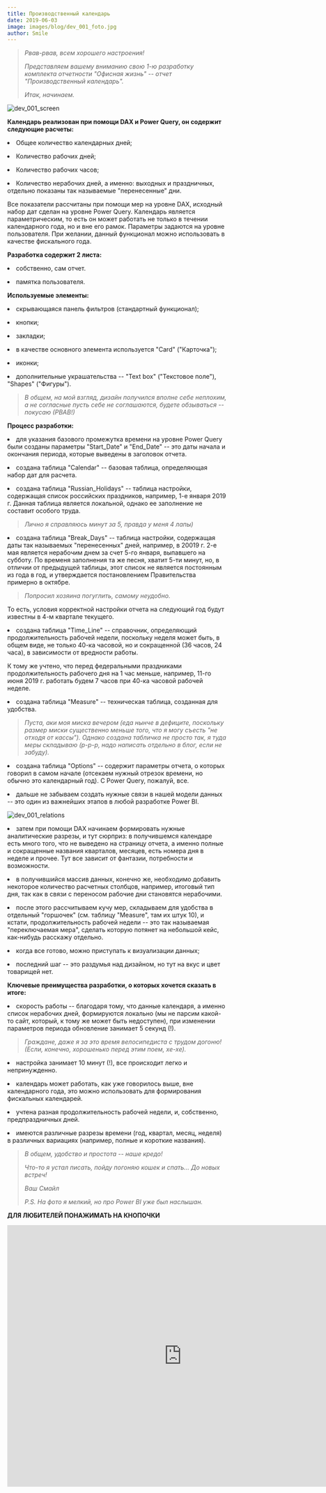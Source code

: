```yaml
---
title: Производственный календарь
date: 2019-06-03
image: images/blog/dev_001_foto.jpg
author: Smile
---
```


> *Рвав-рвав, всем хорошего настроения!*
>
> *Представляем вашему вниманию свою 1-ю разработку комплекта отчетности "Офисная жизнь" -- отчет "Производственный календарь".*
>
> *Итак, начинаем.*

![dev_001_screen](https://kkadikin.ru/images/blog/dev_001_screen.jpg)

**Календарь реализован при помощи DAX и Power Query, он содержит следующие расчеты:**

**<li>** Общее количество календарных дней;

**<li>** Количество рабочих дней;

**<li>** Количество рабочих часов;

**<li>** Количество нерабочих дней, а именно: выходных и праздничных, отдельно показаны так называемые "перенесенные" дни.

Все показатели рассчитаны при помощи мер  на уровне DAX, исходный набор дат сделан на уровне Power Query. Календарь является параметрическим, то есть он может работать не только в течении календарного года, но и вне его рамок. Параметры задаются на уровне пользователя. При желании, данный функционал можно использовать в качестве фискального года.

**Разработка содержит 2 листа:**

**<li>** собственно, сам отчет.

**<li>** памятка пользователя.

**Используемые элементы:**

**<li>** скрывающаяся панель фильтров (стандартный функционал);

**<li>** кнопки;

**<li>** закладки;

**<li>** в качестве основного элемента используется "Card" ("Карточка");

**<li>** иконки;

**<li>** дополнительные украшательства -- "Text box" ("Текстовое поле"), "Shapes" ("Фигуры").

> *В общем, на мой взгляд, дизайн получился вполне себе неплохим, а не согласные пусть себе не соглашаются, будете обзываться -- покусаю (РВАВ!)*

**Процесс разработки:**

**<li>** для указания базового промежутка времени на уровне Power Query были созданы параметры "Start_Date" и "End_Date"  -- это даты начала и окончания периода, которые выведены в заголовок отчета.

**<li>** создана таблица "Calendar" -- базовая таблица, определяющая набор дат для расчета.

**<li>** создана таблица "Russian_Holidays" -- таблица настройки, содержащая список российских праздников, например, 1-е января 2019 г. Данная таблица является локальной, однако ее заполнение не составит особого труда.

> *Лично я справляюсь минут за 5, правда у меня 4 лапы)*

**<li>** создана таблица "Break_Days" -- таблица настройки, содержащая даты так называемых "перенесенных" дней, например, в 20019 г. 2-е мая является нерабочим днем за счет 5-го января, выпавшего на субботу. По временя заполнения та же песня, хватит 5-ти минут, но, в отличии от предыдущей таблицы, этот список не является постоянным из года в год, и утверждается постановлением Правительства примерно в октябре.

> *Попросил хозяина погуглить, самому неудобно.*

То есть, условия корректной настройки отчета на следующий год будут известны в 4-м квартале текущего.

**<li>** создана таблица "Time_Line" -- справочник, определяющий продолжительность рабочей недели, поскольку неделя может быть, в общем виде, не только 40-ка часовой, но и сокращенной (36 часов, 24 часа), в зависимости от вредности работы. 

К тому же учтено, что перед федеральными праздниками продолжительность рабочего дня на 1 час меньше, например, 11-го июня 2019 г. работать будем 7 часов при 40-ка часовой рабочей неделе.

**<li>** создана таблица "Measure" -- техническая таблица, созданная для удобства.

> *Пуста, аки моя миска вечером (еда нынче в дефиците, поскольку размер миски существенно меньше того, что я могу съесть "не отходя от кассы"). Однако создана табличка не просто так, я туда меры складываю (р-р-р, надо написать отдельно в блог, если не забуду).*

**<li>** создана таблица "Options" -- содержит параметры отчета, о которых говорил в самом начале (отсекаем нужный отрезок времени, но обычно это календарный год). С Power Query, пожалуй, все.

**<li>** дальше не забываем создать нужные связи в нашей модели данных -- это один из важнейших этапов в любой разработке Power BI.

![dev_001_relations](https://kkadikin.ru/images/blog/dev_001_relations.jpg)

**<li>** затем при помощи DAX начинаем формировать нужные аналитические разрезы, и тут сюрприз: в получившемся календаре есть много того, что не выведено на страницу отчета, а именно полные и сокращенные названия кварталов, месяцев, есть номера дня в неделе и прочее. Тут все зависит от фантазии, потребности и возможности.

**<li>** в получившийся массив данных, конечно же, необходимо добавить некоторое количество расчетных столбцов, например, итоговый тип дня, так как в связи с переносом рабочие дни становятся нерабочими.

**<li>** после этого рассчитываем кучу мер, складываем для удобства в отдельный "горшочек" (см. таблицу "Measure", там их штук 10), и кстати, продолжительность рабочей недели -- это так называемая "переключаемая мера", сделать которую потянет на небольшой кейс, как-нибудь расскажу отдельно.

**<li>** когда все готово, можно приступать к визуализации данных;

**<li>** последний шаг -- это раздумья над дизайном, но тут на вкус и цвет товарищей нет.



**Ключевые преимущества разработки, о которых хочется сказать в итоге:**

**<li>** скорость работы -- благодаря тому, что данные календаря, а именно список нерабочих дней, формируются локально (мы не парсим какой-то сайт, который, к тому же может быть недоступен), при изменении параметров периода обновление занимает 5 секунд (!). 

> *Граждане, даже я за это время велосипедиста с трудом догоню! (Если, конечно, хорошенько перед этим поем, хе-хе).*

**<li>** настройка занимает 10 минут (!), все происходит легко и непринужденно.

**<li>** календарь может работать, как уже говорилось выше, вне календарного года, это можно использовать для формирования фискальных календарей.

**<li>** учтена разная продолжительность рабочей недели, и, собственно, предпраздничных дней.

**<li>** имеются различные разрезы времени (год, квартал, месяц, неделя) в различных вариациях (например, полные и короткие названия).



> *В общем, удобство и простота -- наше кредо!*
>
> *Что-то я устал писать, пойду погоняю кошек и спать... До новых встреч!*
>
> *Ваш Смайл*
>
> *P.S. На фото я мелкий, но про Power BI уже был наслышан.*

**ДЛЯ ЛЮБИТЕЛЕЙ ПОНАЖИМАТЬ НА КНОПОЧКИ**

<iframe width="800" height="600" src="https://app.powerbi.com/view?r=eyJrIjoiNWI1YWJmMTItM2NlZS00ODlkLTlhZmUtYmMwZjhkMTg1NzM3IiwidCI6IjE4YjFiOTZhLTk0MTQtNDE3MC1iNmNhLTZkODU3NTJlNTZmOCIsImMiOjZ9" frameborder="0" allowFullScreen="true"></iframe>